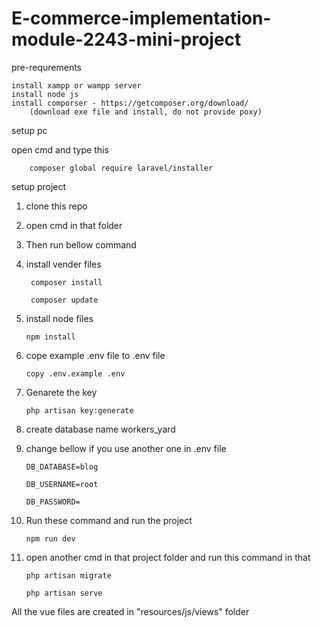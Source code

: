 # E-commerce-implementation-module-2243-mini-project

pre-requrements

    install xampp or wampp server
    install node js
    install comporser - https://getcomposer.org/download/
        (download exe file and install, do not provide poxy)
    
setup pc 

open cmd and type this

        composer global require laravel/installer
    
setup project

1. clone this repo

2. open cmd in that folder

3. Then run bellow command

4. install vender files

        composer install

        composer update

5. install node files

    <code>npm install</code>

6. cope example .env file to .env file

    <code>copy .env.example .env</code>

7. Genarete the key

    <code>php artisan key:generate</code>

8. create database name workers_yard

9. change bellow if you use another one in .env file

    <code>DB_DATABASE=blog</code>

    <code>DB_USERNAME=root</code>

    <code>DB_PASSWORD=</code>

10. Run these command and run the project

    <code>npm run dev</code>

11. open another cmd in that project folder and run this command in that

    <code>php artisan migrate</code>

    <code>php artisan serve</code>


All the vue files are created in "resources/js/views" folder